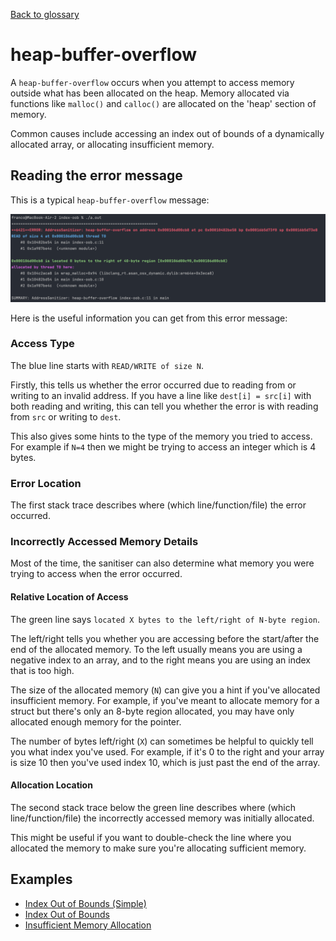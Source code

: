 [Back to glossary](..)

# heap-buffer-overflow

A `heap-buffer-overflow` occurs when you attempt to access memory outside what has been allocated on the heap. Memory allocated via functions like `malloc()` and `calloc()` are allocated on the 'heap' section of memory.

Common causes include accessing an index out of bounds of a dynamically allocated array, or allocating insufficient memory.


## Reading the error message

This is a typical `heap-buffer-overflow` message:

![img.png](index-oob-simple/error.png)

Here is the useful information you can get from this error message:

### Access Type
The blue line starts with `READ/WRITE of size N`.

Firstly, this tells us whether the error occurred due to reading from or writing to an invalid address. If you have a line like `dest[i] = src[i]` with both reading and writing, this can tell you whether the error is with reading from `src` or writing to `dest`.

This also gives some hints to the type of the memory you tried to access. For example if `N=4` then we might be trying to access an integer which is 4 bytes.


### Error Location
The first stack trace describes where (which line/function/file) the error occurred.

### Incorrectly Accessed Memory Details

Most of the time, the sanitiser can also determine what memory you were trying to access when the error occurred.


#### Relative Location of Access

The green line says `located X bytes to the left/right of N-byte region`.

The left/right tells you whether you are accessing before the start/after the end of the allocated memory. To the left usually means you are using a negative index to an array, and to the right means you are using an index that is too high.

The size of the allocated memory (`N`) can give you a hint if you've allocated insufficient memory. For example, if you've meant to allocate memory for a struct but there's only an 8-byte region allocated, you may have only allocated enough memory for the pointer.

The number of bytes left/right (`X`) can sometimes be helpful to quickly tell you what index you've used. For example, if it's 0 to the right and your array is size 10 then you've used index 10, which is just past the end of the array.

#### Allocation Location

The second stack trace below the green line describes where (which line/function/file) the incorrectly accessed memory was initially allocated.

This might be useful if you want to double-check the line where you allocated the memory to make sure you're allocating sufficient memory.

## Examples

- [Index Out of Bounds (Simple)](index-oob-simple)
- [Index Out of Bounds](index-oob)
- [Insufficient Memory Allocation](insufficient-allocation)